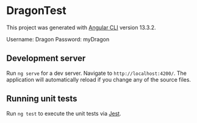 # DragonTest

This project was generated with [Angular CLI](https://github.com/angular/angular-cli) version 13.3.2.


Username: Dragon
Password: myDragon

## Development server

Run `ng serve` for a dev server. Navigate to `http://localhost:4200/`. The application will automatically reload if you change any of the source files.

## Running unit tests

Run `ng test` to execute the unit tests via [Jest](https://jestjs.io/pt-BR/).

